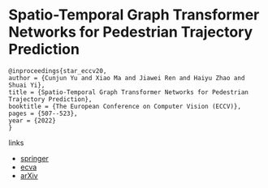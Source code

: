 # Spatio-Temporal Graph Transformer Networks for Pedestrian Trajectory Prediction

```
@inproceedings{star_eccv20,
author = {Cunjun Yu and Xiao Ma and Jiawei Ren and Haiyu Zhao and Shuai Yi},
title = {Spatio-Temporal Graph Transformer Networks for Pedestrian Trajectory Prediction},
booktitle = {The European Conference on Computer Vision (ECCV)},
pages = {507--523},
year = {2022}
}
```

links
- [springer](https://link.springer.com/chapter/10.1007/978-3-030-58610-2_30)
- [ecva](https://www.ecva.net/papers/eccv_2020/papers_ECCV/html/1636_ECCV_2020_paper.php)
- [arXiv](https://arxiv.org/abs/2005.08514)
